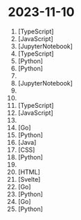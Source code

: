 # 2023-11-10

1. [](https://github.comundefined "IDE style command line auto complete") [TypeScript]
2. [](https://github.comundefined "") [JavaScript]
3. [](https://github.comundefined "12 Weeks, 24 Lessons, AI for All!") [JupyterNotebook]
4. [](https://github.comundefined "A well-designed cross-platform ChatGPT UI (Web / PWA / Linux / Win / MacOS). 一键拥有你自己的跨平台 ChatGPT 应用。") [TypeScript]
5. [](https://github.comundefined "DeepSeek Coder: Let the Code Write Itself") [Python]
6. [](https://github.comundefined "Robust Speech Recognition via Large-Scale Weak Supervision") [Python]
7. [](https://github.comundefined "PhoGPT: Generative Pre-training for Vietnamese") 
8. [](https://github.comundefined "Easily train or fine-tune SOTA computer vision models with one open source training library. The home of Yolo-NAS.") [JupyterNotebook]
9. [](https://github.comundefined "A collection of New Grad full time roles in SWE, Quant, and PM.") 
10. [](https://github.comundefined "Master programming by recreating your favorite technologies from scratch.") 
11. [](https://github.comundefined "The modern web developer’s platform") [TypeScript]
12. [](https://github.comundefined "IDURAR Open Code Source ERP CRM Alternative to SalesForce | Node Js React AntD MERN") [JavaScript]
13. [](https://github.comundefined "Repo of custom instructions that you can use for ChatGPT") 
14. [](https://github.comundefined "Build and deploy Go applications") [Go]
15. [](https://github.comundefined "Consistency Distilled Diff VAE") [Python]
16. [](https://github.comundefined "OpenAI Api Client in Java") [Java]
17. [](https://github.comundefined "The Most Complete Angular UI Component Library") [CSS]
18. [](https://github.comundefined "openai function calls for humans") [Python]
19. [](https://github.comundefined "Collection of Summer 2024 tech internships!") 
20. [](https://github.comundefined "A list of SaaS, PaaS and IaaS offerings that have free tiers of interest to devops and infradev") [HTML]
21. [](https://github.comundefined "ChatGPT web interface using the OpenAI API") [Svelte]
22. [](https://github.comundefined "OpenAI ChatGPT, GPT-3, GPT-4, DALL·E, Whisper API wrapper for Go") [Go]
23. [](https://github.comundefined "An orchestration platform for the development, production, and observation of data assets.") [Python]
24. [](https://github.comundefined "Generate Go client and server boilerplate from OpenAPI 3 specifications") [Go]
25. [](https://github.comundefined "The official gpt4free repository | various collection of powerful language models") [Python]
